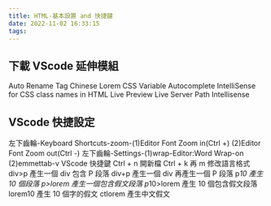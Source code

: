 ```yaml
---
title: HTML-基本設置 and 快捷鍵
date: 2022-11-02 16:33:15
tags:
---
```



## 下載 VScode 延伸模組

Auto Rename Tag
Chinese Lorem
CSS Variable Autocomplete
IntelliSense for CSS class names in HTML
Live Preview
Live Server
Path Intellisense

## VScode 快捷設定

左下齒輪-Keyboard Shortcuts-zoom-(1)Editor Font Zoom in(Ctrl +) (2)Editor Font Zoom out(Ctrl -)
左下齒輪-Settings-(1)wrap-Editor:Word Wrap-on (2)emmettab-v
VScode 快捷鍵
Ctrl + n 開新檔
Ctrl + k 再 m 修改語言格式
div>p 產生一個 div 包含 P 段落
div+p 產生一個 div 再產生一個 P 段落
p*10 產生 10 個段落
p>lorem 產生一個包含假文段落
p*10>lorem 產生 10 個包含假文段落
lorem10 產生 10 個字的假文
ctlorem 產生中文假文
